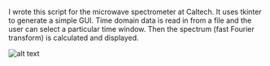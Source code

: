 I wrote this script for the microwave spectrometer at Caltech. It uses tkinter to generate a simple GUI. Time domain data is read in from a file and the user can select a particular time window. Then the spectrum (fast Fourier transform) is calculated and displayed.

![alt text](https://github.com/iafinn/science_projects/blob/master/FFT_gui/screenshot2.png)
